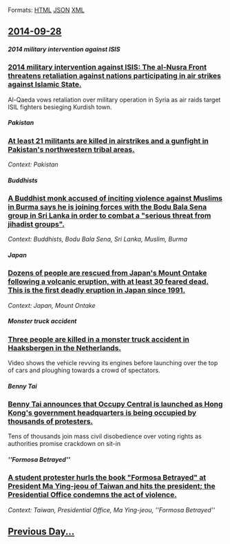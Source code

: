 
Formats: [HTML](2014/09/28/index.html)  [JSON](2014/09/28/index.json)  [XML](2014/09/28/index.xml)  

## [2014-09-28](/news/2014/09/28/index.md)

##### 2014 military intervention against ISIS
### [2014 military intervention against ISIS: The al-Nusra Front threatens retaliation against nations participating in air strikes against Islamic State. ](/news/2014/09/28/2014-military-intervention-against-isis-the-al-nusra-front-threatens-retaliation-against-nations-participating-in-air-strikes-against-islam.md)
Al-Qaeda vows retaliation over military operation in Syria as air raids target ISIL fighters besieging Kurdish town.

##### Pakistan
### [At least 21 militants are killed in airstrikes and a gunfight in Pakistan's northwestern tribal areas. ](/news/2014/09/28/at-least-21-militants-are-killed-in-airstrikes-and-a-gunfight-in-pakistan-s-northwestern-tribal-areas.md)
_Context: Pakistan_

##### Buddhists
### [A Buddhist monk accused of inciting violence against Muslims in Burma says he is joining forces with the Bodu Bala Sena group in Sri Lanka in order to combat a "serious threat from jihadist groups". ](/news/2014/09/28/a-buddhist-monk-accused-of-inciting-violence-against-muslims-in-burma-says-he-is-joining-forces-with-the-bodu-bala-sena-group-in-sri-lanka-i.md)
_Context: Buddhists, Bodu Bala Sena, Sri Lanka, Muslim, Burma_

##### Japan
### [Dozens of people are rescued from Japan's Mount Ontake following a volcanic eruption, with at least 30 feared dead. This is the first deadly eruption in Japan since 1991. ](/news/2014/09/28/dozens-of-people-are-rescued-from-japan-s-mount-ontake-following-a-volcanic-eruption-with-at-least-30-feared-dead-this-is-the-first-deadly.md)
_Context: Japan, Mount Ontake_

##### Monster truck accident
### [Three people are killed in a monster truck accident in Haaksbergen in the Netherlands. ](/news/2014/09/28/three-people-are-killed-in-a-monster-truck-accident-in-haaksbergen-in-the-netherlands.md)
Video shows the vehicle revving its engines before launching over the top of cars and ploughing towards a crowd of spectators.

##### Benny Tai
### [Benny Tai announces that Occupy Central is launched as Hong Kong's government headquarters is being occupied by thousands of protesters. ](/news/2014/09/28/benny-tai-announces-that-occupy-central-is-launched-as-hong-kong-s-government-headquarters-is-being-occupied-by-thousands-of-protesters.md)
Tens of thousands join mass civil disobedience over voting rights as authorities promise crackdown on sit-in

##### ''Formosa Betrayed''
### [A student protester hurls the book "Formosa Betrayed" at President Ma Ying-jeou of Taiwan and hits the president; the Presidential Office condemns the act of violence. ](/news/2014/09/28/a-student-protester-hurls-the-book-formosa-betrayed-at-president-ma-ying-jeou-of-taiwan-and-hits-the-president-the-presidential-office-co.md)
_Context: Taiwan, Presidential Office, Ma Ying-jeou, ''Formosa Betrayed''_

## [Previous Day...](/news/2014/09/27/index.md)

